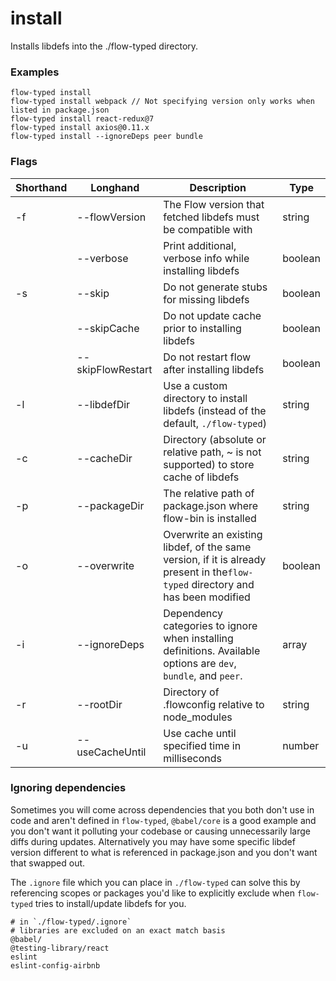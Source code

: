 # install

Installs libdefs into the ./flow-typed directory.

### Examples

```
flow-typed install
flow-typed install webpack // Not specifying version only works when listed in package.json
flow-typed install react-redux@7
flow-typed install axios@0.11.x
flow-typed install --ignoreDeps peer bundle
```

### Flags

|Shorthand|Longhand|Description|Type|
|---------|--------|-----------|----|
|-f|--flowVersion|The Flow version that fetched libdefs must be compatible with|string|
||--verbose|Print additional, verbose info while installing libdefs|boolean|
|-s|--skip|Do not generate stubs for missing libdefs|boolean|
||--skipCache|Do not update cache prior to installing libdefs|boolean|
||--skipFlowRestart|Do not restart flow after installing libdefs|boolean|
|-l|--libdefDir|Use a custom directory to install libdefs (instead of the default, `./flow-typed`)|string|
|-c|--cacheDir|Directory (absolute or relative path, ~ is not supported) to store cache of libdefs|string|
|-p|--packageDir|The relative path of package.json where flow-bin is installed|string|
|-o|--overwrite|Overwrite an existing libdef, of the same version, if it is already present in the`flow-typed` directory and has been modified|boolean|
|-i|--ignoreDeps|Dependency categories to ignore when installing definitions. Available options are `dev`, `bundle`, and `peer`.|array|
|-r|--rootDir|Directory of .flowconfig relative to node_modules|string|
|-u|--useCacheUntil|Use cache until specified time in milliseconds|number|

### Ignoring dependencies

Sometimes you will come across dependencies that you both don't use in code and aren't defined in `flow-typed`, `@babel/core` is a good example and you don't want it polluting your codebase or causing unnecessarily large diffs during updates. Alternatively you may have some specific libdef version different to what is referenced in package.json and you don't want that swapped out.

The `.ignore` file which you can place in `./flow-typed` can solve this by referencing scopes or packages you'd like to explicitly exclude when `flow-typed` tries to install/update libdefs for you.

```
# in `./flow-typed/.ignore`
# libraries are excluded on an exact match basis
@babel/
@testing-library/react
eslint
eslint-config-airbnb
```
